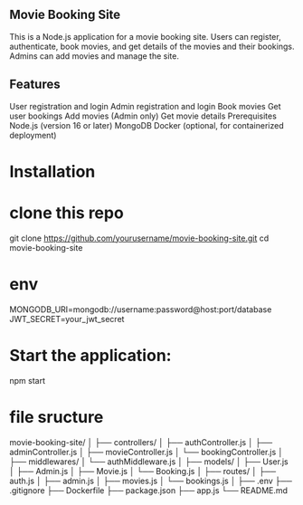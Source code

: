## Movie Booking Site
This is a Node.js application for a movie booking site. Users can register, authenticate, book movies, and get details of the movies and their bookings. Admins can add movies and manage the site.

## Features
User registration and login
Admin registration and login
Book movies
Get user bookings
Add movies (Admin only)
Get movie details
Prerequisites
Node.js (version 16 or later)
MongoDB
Docker (optional, for containerized deployment)


# Installation
# clone this repo 
git clone https://github.com/yourusername/movie-booking-site.git
cd movie-booking-site


# env
MONGODB_URI=mongodb://username:password@host:port/database
JWT_SECRET=your_jwt_secret

# Start the application:
npm start

# file sructure 
movie-booking-site/
│
├── controllers/
│   ├── authController.js
│   ├── adminController.js
│   ├── movieController.js
│   └── bookingController.js
│
├── middlewares/
│   └── authMiddleware.js
│
├── models/
│   ├── User.js
│   ├── Admin.js
│   ├── Movie.js
│   └── Booking.js
│
├── routes/
│   ├── auth.js
│   ├── admin.js
│   ├── movies.js
│   └── bookings.js
│
├── .env
├── .gitignore
├── Dockerfile
├── package.json
├── app.js
└── README.md
